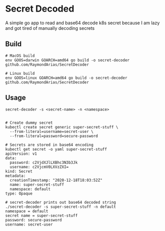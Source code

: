 # Secret Decoded
A simple go app to read and base64 decode k8s secret because I am lazy and got tired of manually decoding secrets


## Build
```
# MacOS build
env GOOS=darwin GOARCH=amd64 go build -o secret-decoder github.com/RaymondArias/SecretDecoder

# Linux build
env GOOS=linux GOARCH=amd64 go build -o secret-decoder github.com/RaymondArias/SecretDecoder
```

## Usage
```
secret-decoder -s <secret-name> -n <namespace>


# Create dummy secret
kubectl create secret generic super-secret-stuff \
  --from-literal=username=secret-user \
  --from-literal=password=secure-password

# Secrets are stored in base64 encoding
kubectl get secret -o yaml super-secret-stuff 
apiVersion: v1
data:
  password: c2VjdXJlLXBhc3N3b3Jk
  username: c2VjcmV0LXVzZXI=
kind: Secret
metadata:
  creationTimestamp: "2020-12-18T18:03:52Z"
  name: super-secret-stuff
  namespace: default
type: Opaque

# secret-decoder prints out base64 decoded string
./secret-decoder -s super-secret-stuff -n default
namespace = default
secret name = super-secret-stuff
password: secure-password
username: secret-user
```

